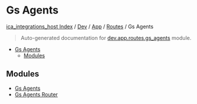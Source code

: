 # Gs Agents

[ica_integrations_host Index](../../../../README.md#ica_integrations_host-index) / [Dev](../../../index.md#dev) / [App](../../index.md#app) / [Routes](../index.md#routes) / Gs Agents

> Auto-generated documentation for [dev.app.routes.gs_agents](https://github.com/destiny/ica_integrations_host/blob/main/dev/app/routes/gs_agents/__init__.py) module.

- [Gs Agents](#gs-agents)
  - [Modules](#modules)

## Modules

- [Gs Agents](./gs_agents.md)
- [Gs Agents Router](./gs_agents_router.md)
